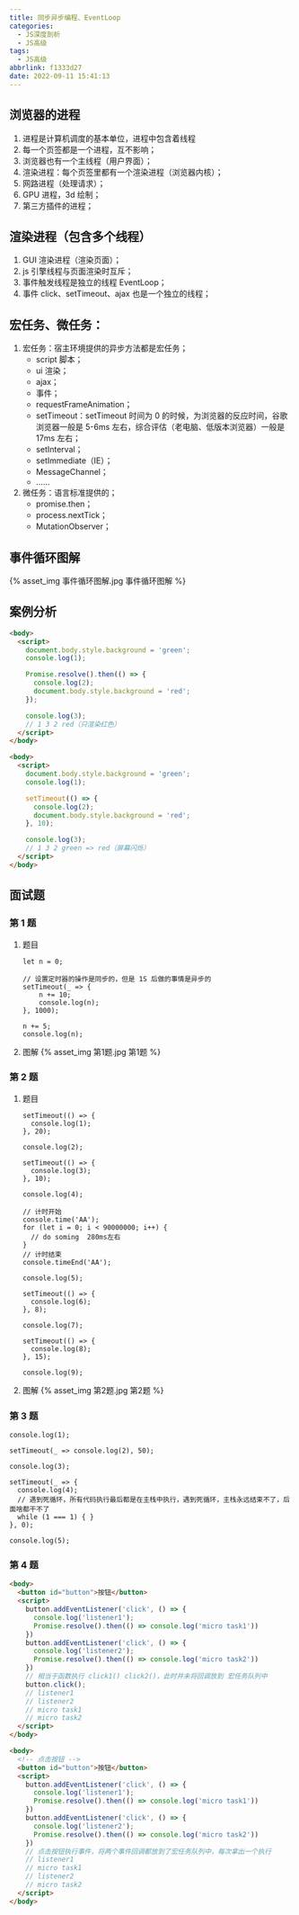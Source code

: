 ```yaml
---
title: 同步异步编程、EventLoop
categories:
  - JS深度剖析
  - JS高级
tags:
  - JS高级
abbrlink: f1333d27
date: 2022-09-11 15:41:13
---
```

## 浏览器的进程
1. 进程是计算机调度的基本单位，进程中包含着线程
2. 每一个页签都是一个进程，互不影响；
3. 浏览器也有一个主线程（用户界面）；
4. 渲染进程：每个页签里都有一个渲染进程（浏览器内核）；
5. 网路进程（处理请求）；
6. GPU 进程，3d 绘制；
7. 第三方插件的进程；

## 渲染进程（包含多个线程）
1. GUI 渲染进程（渲染页面）；
2. js 引擎线程与页面渲染时互斥；
3. 事件触发线程是独立的线程 EventLoop；
4. 事件 click、setTimeout、ajax 也是一个独立的线程；

## 宏任务、微任务：
1. 宏任务：宿主环境提供的异步方法都是宏任务；
    - script 脚本；
    - ui 渲染；
    - ajax；
    - 事件；
    - requestFrameAnimation；
    - setTimeout：setTimeout 时间为 0 的时候，为浏览器的反应时间，谷歌浏览器一般是 5-6ms 左右，综合评估（老电脑、低版本浏览器）一般是 17ms 左右；
    - setInterval；
    - setImmediate（IE）；
    - MessageChannel；
    - ......
2. 微任务：语言标准提供的；
    - promise.then；
    - process.nextTick；
    - MutationObserver；

## 事件循环图解
{% asset_img 事件循环图解.jpg 事件循环图解 %}

## 案例分析
```HTML
<body>
  <script>
    document.body.style.background = 'green';
    console.log(1);

    Promise.resolve().then(() => {
      console.log(2);
      document.body.style.background = 'red';
    });

    console.log(3);
    // 1 3 2 red（只渲染红色）
  </script>
</body>
```
```HTML
<body>
  <script>
    document.body.style.background = 'green';
    console.log(1);

    setTimeout(() => {
      console.log(2);
      document.body.style.background = 'red';
    }, 10);

    console.log(3);
    // 1 3 2 green => red（屏幕闪烁）
  </script>
</body>
```

## 面试题 

### 第 1 题
1. 题目
    ```JS
    let n = 0;

    // 设置定时器的操作是同步的，但是 1S 后做的事情是异步的
    setTimeout(_ => {
        n += 10;
        console.log(n);
    }, 1000);

    n += 5;
    console.log(n);
    ```
2. 图解
    {% asset_img 第1题.jpg 第1题 %}

### 第 2 题
1. 题目
    ```JS
    setTimeout(() => {
      console.log(1);
    }, 20);

    console.log(2);

    setTimeout(() => {
      console.log(3);
    }, 10);

    console.log(4);

    // 计时开始
    console.time('AA');
    for (let i = 0; i < 90000000; i++) {
      // do soming  280ms左右
    }
    // 计时结束
    console.timeEnd('AA');

    console.log(5);

    setTimeout(() => {
      console.log(6);
    }, 8);

    console.log(7);

    setTimeout(() => {
      console.log(8);
    }, 15);

    console.log(9);
    ```
2. 图解
    {% asset_img 第2题.jpg 第2题 %}

### 第 3 题
```JS
console.log(1);

setTimeout(_ => console.log(2), 50);

console.log(3);

setTimeout(_ => {
  console.log(4);
  // 遇到死循环，所有代码执行最后都是在主栈中执行，遇到死循环，主栈永远结束不了，后面啥都干不了
  while (1 === 1) { }
}, 0);

console.log(5);
```

### 第 4 题
```HTML
<body>
  <button id="button">按钮</button>
  <script>
    button.addEventListener('click', () => {
      console.log('listener1');
      Promise.resolve().then(() => console.log('micro task1'))
    })
    button.addEventListener('click', () => {
      console.log('listener2');
      Promise.resolve().then(() => console.log('micro task2'))
    })
    // 相当于函数执行 click1() click2()，此时并未将回调放到 宏任务队列中
    button.click();
    // listener1
    // listener2
    // micro task1
    // micro task2
  </script>
</body>
```
```HTML
<body>
  <!-- 点击按钮 -->
  <button id="button">按钮</button>
  <script>
    button.addEventListener('click', () => {
      console.log('listener1');
      Promise.resolve().then(() => console.log('micro task1'))
    })
    button.addEventListener('click', () => {
      console.log('listener2');
      Promise.resolve().then(() => console.log('micro task2'))
    })
    // 点击按钮执行事件，将两个事件回调都放到了宏任务队列中，每次拿出一个执行
    // listener1
    // micro task1
    // listener2
    // micro task2
  </script>
</body>
```